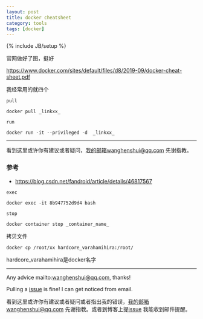 ```yaml
---
layout: post
title: docker cheatsheet
category: tools
tags: [docker]
---
```

{% include JB/setup %}

官网做好了图，挺好

https://www.docker.com/sites/default/files/d8/2019-09/docker-cheat-sheet.pdf



我经常用的就四个

`pull`

```shell
docker pull _linkxx_
```

`run`

```shell
docker run -it --privileged -d  _linkxx_
```

---

看到这里或许你有建议或者疑问，我的邮箱wanghenshui@qq.com 先谢指教。

### 参考

- https://blog.csdn.net/fandroid/article/details/46817567

`exec`

```shell
docker exec -it 8b947752d9d4 bash
```

`stop`

```shell
docker container stop _container_name_
```

拷贝文件

```shell
docker cp /root/xx hardcore_varahamihira:/root/
```

hardcore_varahamihira是docker名字

---

Any advice mailto:wanghenshui@qq.com, thanks! 

Pulling a [issue](https://github.com/wanghenshui/wanghenshui.github.io/issues/new) is fine! I can get noticed from email.

看到这里或许你有建议或者疑问或者指出我的错误，我的邮箱wanghenshui@qq.com 先谢指教。或者到博客上提[issue](https://github.com/wanghenshui/wanghenshui.github.io/issues/new) 我能收到邮件提醒。